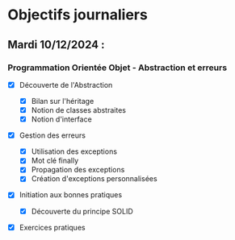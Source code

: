 # Objectifs journaliers

## Mardi 10/12/2024 :

### Programmation Orientée Objet - Abstraction et erreurs

- [X] Découverte de l'Abstraction
  - [X] Bilan sur l'héritage
  - [X] Notion de classes abstraites
  - [X] Notion d'interface
- [X] Gestion des erreurs
  - [X] Utilisation des exceptions
  - [X] Mot clé finally
  - [X] Propagation des exceptions
  - [X] Création d'exceptions personnalisées
- [X] Initiation aux bonnes pratiques
  - [X] Découverte du principe SOLID
- [X] Exercices pratiques
  